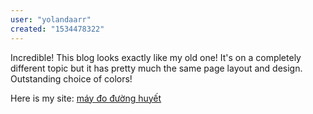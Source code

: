 ```yaml
---
user: "yolandaarr"
created: "1534478322"
---
```


Incredible! This blog looks exactly like my old one!
It's on a completely different topic but it has pretty much the same page layout 
and design. Outstanding choice of colors!

Here is my site: <a href="https://ytenamgiao.com/">máy đo đường huyết</a>
